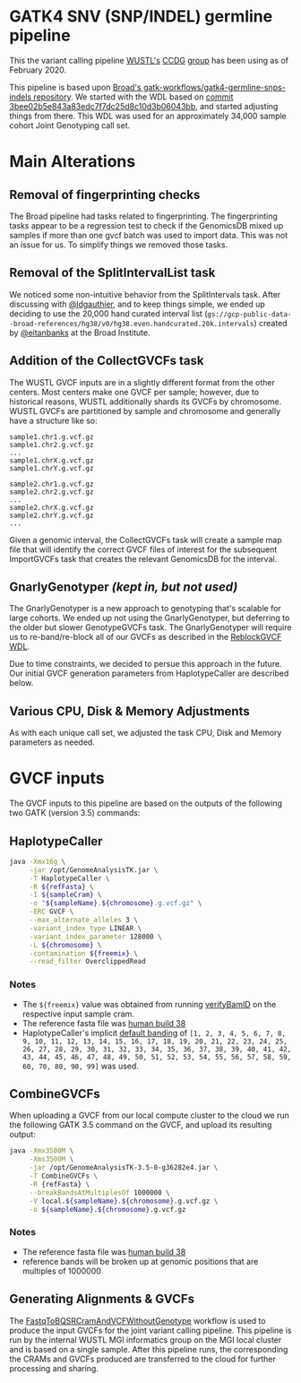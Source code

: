 # GATK4 SNV (SNP/INDEL) germline pipeline

This the variant calling pipeline [WUSTL's][0] [CCDG][1] [group][2] has been using as of February 2020.

This pipeline is based upon [Broad's  gatk-workflows/gatk4-germline-snps-indels repository][3].  We started with the WDL based on [commit 3bee02b5e843a83edc7f7dc25d8c10d3b06043bb][4], and started adjusting things from there.  This WDL was used for an approximately 34,000 sample cohort Joint Genotyping call set.  

# Main Alterations

## Removal of fingerprinting checks

The Broad pipeline had tasks related to fingerprinting.  The fingerprinting tasks appear to be a regression test to check if the GenomicsDB mixed up samples if more than one gvcf batch was used to import data. This was not an issue for us.  To simplify things we removed those tasks.

## Removal of the SplitIntervalList task

We noticed some non-intuitive behavior from the SplitIntervals task.  After discussing with [@ldgauthier][9], and to keep things simple, we ended up deciding to use the 20,000 hand curated interval list (`gs://gcp-public-data--broad-references/hg38/v0/hg38.even.handcurated.20k.intervals`) created by [@eitanbanks][10] at the Broad Institute.

## Addition of the CollectGVCFs task

The WUSTL GVCF inputs are in a slightly different format from the other centers.  Most centers make one GVCF per sample; however, due to historical reasons, WUSTL additionally shards its GVCFs by chromosome.  WUSTL GVCFs are partitioned by sample and chromosome and generally have a structure like so:

    sample1.chr1.g.vcf.gz
    sample1.chr2.g.vcf.gz
    ...
    sample1.chrX.g.vcf.gz
    sample1.chrY.g.vcf.gz

    sample2.chr1.g.vcf.gz
    sample2.chr2.g.vcf.gz
    ...
    sample2.chrX.g.vcf.gz
    sample2.chrY.g.vcf.gz
    ...

Given a genomic interval, the CollectGVCFs task will create a sample map file that will identify the correct GVCF files of interest for the subsequent ImportGVCFs task that creates the relevant GenomicsDB for the interval.

## GnarlyGenotyper _(kept in, but not used)_

The GnarlyGenotyper is a new approach to genotyping that's scalable for large cohorts. We ended up not using the GnarlyGenotyper, but deferring to the older but slower GenotypeGVCFs task.  The GnarlyGenotyper will require us to re-band/re-block all of our GVCFs as described in the [ReblockGVCF WDL][5].  

Due to time constraints, we decided to persue this approach in the future.  Our initial GVCF generation parameters from HaplotypeCaller are described below.

## Various CPU, Disk &amp; Memory Adjustments

As with each unique call set, we adjusted the task CPU, Disk and Memory parameters as needed.

# GVCF inputs

The GVCF inputs to this pipeline are based on the outputs of the following two GATK (version 3.5) commands:

## HaplotypeCaller

```bash
java -Xmx16g \
     -jar /opt/GenomeAnalysisTK.jar \
     -T HaplotypeCaller \
     -R ${refFasta} \
     -I ${sampleCram} \
     -o "${sampleName}.${chromosome}.g.vcf.gz" \
     -ERC GVCF \
     --max_alternate_alleles 3 \
     -variant_index_type LINEAR \
     -variant_index_parameter 128000 \
     -L ${chromosome} \
     -contamination ${freemix} \
     --read_filter OverclippedRead
```

### Notes

* The `${freemix}` value was obtained from running [verifyBamID][6] on the respective input sample cram.
* The reference fasta file was [human build 38][7]
* HaplotypeCaller's implicit [default banding][8] of `[1, 2, 3, 4, 5, 6, 7, 8, 9, 10, 11, 12, 13, 14, 15, 16, 17, 18, 19, 20, 21, 22, 23, 24, 25, 26, 27, 28, 29, 30, 31, 32, 33, 34, 35, 36, 37, 38, 39, 40, 41, 42, 43, 44, 45, 46, 47, 48, 49, 50, 51, 52, 53, 54, 55, 56, 57, 58, 59, 60, 70, 80, 90, 99]` was used.


## CombineGVCFs

When uploading a GVCF from our local compute cluster to the cloud we run the following GATK 3.5 command on the GVCF, and upload its resulting output:

```bash
java -Xmx3500M \
     -Xms3500M \
     -jar /opt/GenomeAnalysisTK-3.5-0-g36282e4.jar \
     -T CombineGVCFs \
     -R {refFasta} \
     --breakBandsAtMultiplesOf 1000000 \
     -V local.${sampleName}.${chromosome}.g.vcf.gz \
     -o ${sampleName}.${chromosome}.g.vcf.gz
```

### Notes

* The reference fasta file was [human build 38][7]
* reference bands will be broken up at genomic positions that are multiples of 1000000

## Generating Alignments &amp; GVCFs

The [FastqToBQSRCramAndVCFWithoutGenotype][11] workflow is used to produce the input GVCFs for the joint variant calling pipeline.  This pipeline is run by the internal WUSTL MGI informatics group on the MGI local cluster and is based on a single sample.  After this pipeline runs, the corresponding the CRAMs and GVCFs produced are transferred to the cloud for further processing and sharing.

[0]: https://www.wustl.edu
[1]: https://www.genome.gov/Funded-Programs-Projects/NHGRI-Genome-Sequencing-Program/Centers-for-Common-Disease-Genomics
[2]: https://github.com/hall-lab
[3]: https://github.com/gatk-workflows/gatk4-germline-snps-indels
[4]: https://github.com/gatk-workflows/gatk4-germline-snps-indels/tree/3bee02b5e843a83edc7f7dc25d8c10d3b06043bb
[5]: https://github.com/hall-lab/gatk4-germline-snv-pipeline/blob/master/ReblockGVCF.wdl
[6]: https://github.com/statgen/verifyBamID
[7]: https://www.ncbi.nlm.nih.gov/assembly/GCF_000001405.26/
[8]: https://github.com/broadinstitute/gatk-docs/blob/master/gatk3-tooldocs/3.6-0/org_broadinstitute_gatk_tools_walkers_haplotypecaller_HaplotypeCaller.json#L584
[9]: https://github.com/ldgauthier
[10]: https://github.com/eitanbanks
[11]: https://github.com/indraniel/gatk4-germline-snv-pipeline/blob/master/FastqToBQSRCramAndVCFWithoutGenotype/work_flow.wdl
